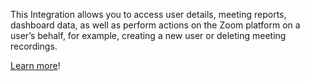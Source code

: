 This Integration allows you to access user details, meeting reports, dashboard data, as well as perform actions on the Zoom platform on a user’s behalf, for example, creating a new user or deleting meeting recordings.

[Learn more](https://developer.fusebit.io/docs/zoom)!
